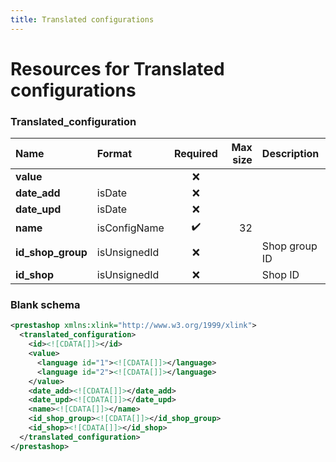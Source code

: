 ```yaml
---
title: Translated configurations
---
```


# Resources for Translated configurations

### Translated_configuration

|       Name        |    Format    | Required | Max size |  Description  |
| :---------------- | :----------- | :------: | -------: | :------------ |
| **value**         |              | ❌        |          |               |
| **date_add**      | isDate       | ❌        |          |               |
| **date_upd**      | isDate       | ❌        |          |               |
| **name**          | isConfigName | ✔️       | 32       |               |
| **id_shop_group** | isUnsignedId | ❌        |          | Shop group ID |
| **id_shop**       | isUnsignedId | ❌        |          | Shop ID       |


### Blank schema

```xml
<prestashop xmlns:xlink="http://www.w3.org/1999/xlink">
  <translated_configuration>
    <id><![CDATA[]]></id>
    <value>
      <language id="1"><![CDATA[]]></language>
      <language id="2"><![CDATA[]]></language>
    </value>
    <date_add><![CDATA[]]></date_add>
    <date_upd><![CDATA[]]></date_upd>
    <name><![CDATA[]]></name>
    <id_shop_group><![CDATA[]]></id_shop_group>
    <id_shop><![CDATA[]]></id_shop>
  </translated_configuration>
</prestashop>
```

